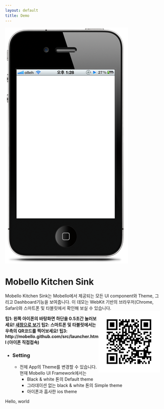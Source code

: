 ```yaml
---
layout: default 
title: Demo 
---
```


<div class="row">
	<div class="span6" style="position: relative">
		<img src="/attachments/4981276/5046452.png" alt="" />
		<iframe id="browser" scrolling="no" frameborder="0" width="320px" height="464px"
			style="left: 37px; top: 156px; position: absolute;" src="/src/launcher.html">
		</iframe>
	</div>
	<div class="span6">
		<h1>
			Mobello Kitchen Sink
		</h1>
		<p>
		Mobello Kitchen Sink는 Mobello에서 제공되는 모든 UI component와 Theme, 그리고 Dashboard기능을 보여줍니다. 이
		데모는 WebKit 기반의 브라우저(Chrome, Safari)와 스마트폰 및 타블릿에서 확인해 보실 수 있습니다. 
		<img
			src="/attachments/4981276/5668869.png" style="float:right"	alt=""/>
		</p>
		<p style="font-weight: bold">
			팁1: 왼쪽 아이폰의 바탕화면 하단을 0.5초간 눌러보세요! 
			<a href="/emulator/emulator.html" target="_blank">새창으로
				보기</a>
			 팁2: 스마트폰 및 타블릿에서는 우측의 QR코드를 찍어보세요! 
			 팁3: http://mobello.github.com/src/launcher.html (아이폰 직접접속)
		</p>
		<ul>
			<li>
				<h3>Setting</h3>
				<ul>
					<li>
					전체 App의 Theme를 변경할 수 있습니다. 현재 Mobello UI Framework에서는
						<ul>
							<li>
								Black &amp; white 톤의 Default theme
							</li>
							<li>
								그라데이션 없는 black &amp; white 톤의 Simple theme
							</li>
							<li>
								아이폰과 흡사한 ios theme
							</li>
						</ul>
					</li>
				</ul>
			</li>
		</ul>
	</div>
</div>

Hello, world
